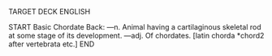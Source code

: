TARGET DECK
ENGLISH

START
Basic
Chordate
Back: —n. Animal having a cartilaginous skeletal rod at some stage of its development. —adj. Of chordates. [latin chorda *chord2 after vertebrata etc.]
END
